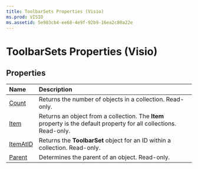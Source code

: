 ```yaml
---
title: ToolbarSets Properties (Visio)
ms.prod: VISIO
ms.assetid: 5e983cb4-ee68-4e9f-92b9-16ea2c80a22e
---
```



# ToolbarSets Properties (Visio)

## Properties



|**Name**|**Description**|
|:-----|:-----|
|[Count](toolbarsets-count-property-visio.md)|Returns the number of objects in a collection. Read-only.|
|[Item](toolbarsets-item-property-visio.md)|Returns an object from a collection. The  **Item** property is the default property for all collections. Read-only.|
|[ItemAtID](toolbarsets-itematid-property-visio.md)|Returns the  **ToolbarSet** object for an ID within a collection. Read-only.|
|[Parent](toolbarsets-parent-property-visio.md)|Determines the parent of an object. Read-only.|

